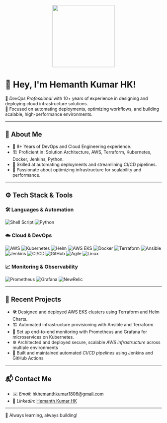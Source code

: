 <div align="center">
  <img height="200" src="https://user-images.githubusercontent.com/74038190/212748842-9fcbad5b-6173-4175-8a61-521f3dbb7514.gif"  />
</div>

###
# 👋 Hey, I'm Hemanth Kumar HK!

🚀 *DevOps Professional* with 10+ years of experience in designing and deploying cloud infrastructure solutions.  
🔧 Focused on automating deployments, optimizing workflows, and building scalable, high-performance environments.

---

## 🎯 About Me
- 🌟 8+ Years of DevOps and Cloud Engineering experience.
- 🏗️ Proficient in: Solution Architecture, AWS, Terraform, Kubernetes, Docker, Jenkins, Python.
- 🔹 Skilled at automating deployments and streamlining CI/CD pipelines.
- 🚀 Passionate about optimizing infrastructure for scalability and performance.

---

## ⚙️ Tech Stack & Tools

### 🛠️ Languages & Automation
![Shell Script](https://img.shields.io/badge/Shell_Scripting-FFD500?style=for-the-badge&logo=gnu-bash&logoColor=black)
![Python](https://img.shields.io/badge/Python-3776AB?style=for-the-badge&logo=python&logoColor=white)

### ☁️ Cloud & DevOps
![AWS](https://img.shields.io/badge/AWS-FF9900?style=for-the-badge&logo=amazonaws&logoColor=white)
![Kubernetes](https://img.shields.io/badge/Kubernetes-326CE5?style=for-the-badge&logo=kubernetes&logoColor=white)
![Helm](https://img.shields.io/badge/Helm-0F1689?style=for-the-badge&logo=helm&logoColor=white)
![AWS EKS](https://img.shields.io/badge/AWS%20EKS-FF9900?style=for-the-badge&logo=amazon-eks&logoColor=white)
![Docker](https://img.shields.io/badge/Docker-2496ED?style=for-the-badge&logo=docker&logoColor=white)
![Terraform](https://img.shields.io/badge/Terraform-623CE4?style=for-the-badge&logo=terraform&logoColor=white)
![Ansible](https://img.shields.io/badge/Ansible-EE0000?style=for-the-badge&logo=ansible&logoColor=white)
![Jenkins](https://img.shields.io/badge/Jenkins-D24939?style=for-the-badge&logo=jenkins&logoColor=white)
![CI/CD](https://img.shields.io/badge/CI%2FCD-blue?style=for-the-badge&logo=githubactions&logoColor=white)
![GitHub](https://img.shields.io/badge/GitHub-181717?style=for-the-badge&logo=github&logoColor=white)
![Agile](https://img.shields.io/badge/Agile%20Methodology-29b6f6?style=for-the-badge)
![Linux](https://img.shields.io/badge/Linux-Red%20Hat-black?style=for-the-badge&logo=redhat&logoColor=white)

### 📈 Monitoring & Observability
![Prometheus](https://img.shields.io/badge/Prometheus-E6522C?style=for-the-badge&logo=prometheus&logoColor=white)
![Grafana](https://img.shields.io/badge/Grafana-F46800?style=for-the-badge&logo=grafana&logoColor=white)
![NewRelic](https://img.shields.io/badge/NewRelic-F46800?style=for-the-badge&logo=newrelic&logoColor=white)

---

## 🌱 Recent Projects
- 🛠️ Designed and deployed AWS EKS clusters using Terraform and Helm Charts.
- 🏗️ Automated infrastructure provisioning with Ansible and Terraform.
- 🔎 Set up end-to-end monitoring with Prometheus and Grafana for microservices on Kubernetes.
- ⚙️ Architected and deployed secure, scalable *AWS infrastructure* across multiple environments
- 🚀 Built and maintained automated *CI/CD pipelines* using Jenkins and GitHub Actions

---

## 📬 Contact Me
- ✉️ *Email*: hkhemanthkumar1806@gmail.com
- 🔗 *LinkedIn*: [Hemanth Kumar HK](https://www.linkedin.com/in/hk-hemanth-kumar)

---

🚀 Always learning, always building!